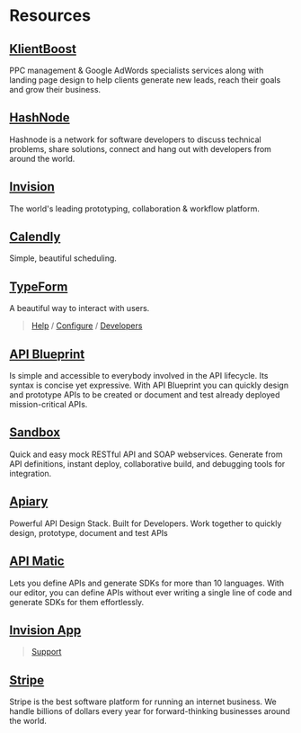 # Resources

## [KlientBoost](https://klientboost.com/)
PPC management & Google AdWords specialists services along with landing page design to help clients generate new leads, reach their goals and grow their business.

## [HashNode](https://hashnode.com/)
Hashnode is a network for software developers to discuss technical problems, share solutions, connect and hang out with developers from around the world.

## [Invision](https://projects.invisionapp.com)
The world's leading prototyping, collaboration & workflow platform.

## [Calendly](https://calendly.com)
Simple, beautiful scheduling.

## [TypeForm](https://www.typeform.com/) 
A beautiful way to interact with users.<br />
> [Help](https://www.typeform.com/help/) / [Configure](https://www.typeform.com/help/category/configure/) / [Developers](https://www.typeform.com/help/category/developers/)


## [API Blueprint](https://apiblueprint.org/)
Is simple and accessible to everybody involved in the API lifecycle. Its syntax is concise yet expressive. With API Blueprint you can quickly design and prototype APIs to be created or document and test already deployed mission-critical APIs.

## [Sandbox](https://getsandbox.com/)
Quick and easy mock RESTful API and SOAP webservices. Generate from API definitions,
instant deploy, collaborative build, and debugging tools for integration.

## [Apiary](https://apiary.io/)
Powerful API Design Stack. Built for Developers.
Work together to quickly design, prototype, document and test APIs

## [API Matic](https://apimatic.io/)
Lets you define APIs and generate SDKs for more than 10 languages. With our editor, you can define APIs without ever writing a single line of code and generate SDKs for them effortlessly.

## [Invision App](https://invisionapp.com)
> [Support](https://support.invisionapp.com/hc/en-us)

## [Stripe](https://stripe.com/)
Stripe is the best software platform for running an internet business. We handle billions of dollars every year for forward-thinking businesses around the world.

